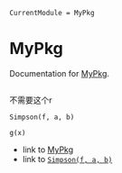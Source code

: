```@meta
CurrentModule = MyPkg
```

# MyPkg

Documentation for [MyPkg](https://github.com/Gudongyangg/MyPkg.jl).

```@contents
```

不需要这个r

```@docs
Simpson(f, a, b)
```

```@docs
g(x)
```

- link to [MyPkg](@ref)
- link to [`Simpson(f, a, b)`](@ref)
